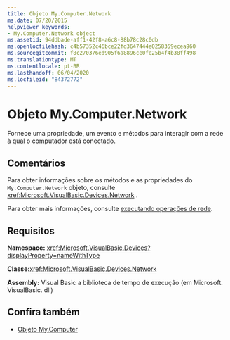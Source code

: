 ```yaml
---
title: Objeto My.Computer.Network
ms.date: 07/20/2015
helpviewer_keywords:
- My.Computer.Network object
ms.assetid: 94ddbade-aff1-42f8-a6c8-88b78c28c0db
ms.openlocfilehash: c4b57352c46bce22fd3647444e0258359ecea960
ms.sourcegitcommit: f8c270376ed905f6a8896ce0fe25b4f4b38ff498
ms.translationtype: MT
ms.contentlocale: pt-BR
ms.lasthandoff: 06/04/2020
ms.locfileid: "84372772"
---
```

# <a name="mycomputernetwork-object"></a>Objeto My.Computer.Network
Fornece uma propriedade, um evento e métodos para interagir com a rede à qual o computador está conectado.  
  
## <a name="remarks"></a>Comentários  
 Para obter informações sobre os métodos e as propriedades do `My.Computer.Network` objeto, consulte <xref:Microsoft.VisualBasic.Devices.Network> .  
  
 Para obter mais informações, consulte [executando operações de rede](../../developing-apps/programming/computer-resources/performing-network-operations.md).  
  
## <a name="requirements"></a>Requisitos  
 **Namespace:** <xref:Microsoft.VisualBasic.Devices?displayProperty=nameWithType>  
  
 **Classe:**<xref:Microsoft.VisualBasic.Devices.Network>  
  
 **Assembly:** Visual Basic a biblioteca de tempo de execução (em Microsoft. VisualBasic. dll)  
  
## <a name="see-also"></a>Confira também

- [Objeto My.Computer](my-computer-object.md)
